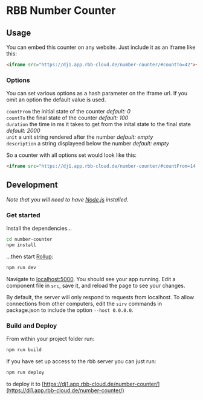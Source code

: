 # RBB Number Counter

## Usage

You can embed this counter on any website. Just include it as an iframe like this:

```html
<iframe src="https://dj1.app.rbb-cloud.de/number-counter/#countTo=42"></iframe>
```

### Options

You can set various options as a hash parameter on the iframe url.
If you omit an option the default value is used.

`countFrom` the initial state of the counter *default: 0*  
`countTo` the final state of the counter *default: 100*  
`duration` the time in ms it takes to get from the inital state to the final state *default: 2000*  
`unit` a unit string rendered after the number *default: empty*  
`description` a string displayeed below the number *default: empty*

So a counter with all options set would look like this:

```html
<iframe src="https://dj1.app.rbb-cloud.de/number-counter/#countFrom=14,81&countTo=6,45&duration=1000&unit=Euro&description=Angebotsmieten im Altbau aktuell und nach Mietendeckel"></iframe>
```

## Development

*Note that you will need to have [Node.js](https://nodejs.org) installed.*


### Get started

Install the dependencies...

```bash
cd number-counter
npm install
```

...then start [Rollup](https://rollupjs.org):

```bash
npm run dev
```

Navigate to [localhost:5000](http://localhost:5000). You should see your app running. Edit a component file in `src`, save it, and reload the page to see your changes.

By default, the server will only respond to requests from localhost. To allow connections from other computers, edit the `sirv` commands in package.json to include the option `--host 0.0.0.0`.


### Build and Deploy

From within your project folder run:

```bash
npm run build
```

If you have set up access to the rbb server you can just run:

```bash
npm run deploy
```
to deploy it to [https://dj1.app.rbb-cloud.de/number-counter/](https://dj1.app.rbb-cloud.de/number-counter/)
